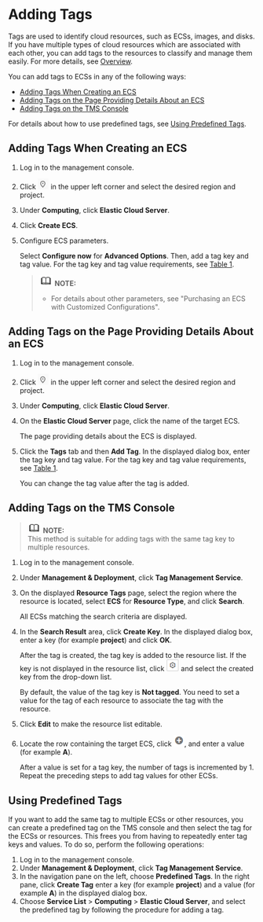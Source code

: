 # Adding Tags<a name="EN-US_TOPIC_0183019669"></a>

Tags are used to identify cloud resources, such as ECSs, images, and disks. If you have multiple types of cloud resources which are associated with each other, you can add tags to the resources to classify and manage them easily. For more details, see  [Overview](tag-management-overview.md).

You can add tags to ECSs in any of the following ways:

-   [Adding Tags When Creating an ECS](#section619816351650)
-   [Adding Tags on the Page Providing Details About an ECS](#section15164103015253)
-   [Adding Tags on the TMS Console](#section115321623241)

For details about how to use predefined tags, see  [Using Predefined Tags](#section648015120456).

## Adding Tags When Creating an ECS<a name="section619816351650"></a>

1.  Log in to the management console.
2.  Click  ![](figures/icon-region-0.png)  in the upper left corner and select the desired region and project.
3.  Under  **Computing**, click  **Elastic Cloud Server**.
4.  Click  **Create ECS**.
5.  Configure ECS parameters.

    Select  **Configure now**  for  **Advanced Options**. Then, add a tag key and tag value. For the tag key and tag value requirements, see  [Table 1](tag-management-overview.md#table197401426182516).

    >![](public_sys-resources/icon-note.gif) **NOTE:**   
    >-   For details about other parameters, see "Purchasing an ECS with Customized Configurations".  


## Adding Tags on the Page Providing Details About an ECS<a name="section15164103015253"></a>

1.  Log in to the management console.
2.  Click  ![](figures/icon-region-0.png)  in the upper left corner and select the desired region and project.
3.  Under  **Computing**, click  **Elastic Cloud Server**.
4.  On the  **Elastic Cloud Server**  page, click the name of the target ECS.

    The page providing details about the ECS is displayed.

5.  Click the  **Tags**  tab and then  **Add Tag**. In the displayed dialog box, enter the tag key and tag value. For the tag key and tag value requirements, see  [Table 1](tag-management-overview.md#table197401426182516).

    You can change the tag value after the tag is added.


## Adding Tags on the TMS Console<a name="section115321623241"></a>

>![](public_sys-resources/icon-note.gif) **NOTE:**   
>This method is suitable for adding tags with the same tag key to multiple resources.  

1.  Log in to the management console.
2.  Under  **Management & Deployment**, click  **Tag Management Service**.
3.  On the displayed  **Resource Tags**  page, select the region where the resource is located, select  **ECS**  for  **Resource Type**, and click  **Search**.

    All ECSs matching the search criteria are displayed.

4.  In the  **Search Result**  area, click  **Create Key**. In the displayed dialog box, enter a key \(for example  **project**\) and click  **OK**.

    After the tag is created, the tag key is added to the resource list. If the key is not displayed in the resource list, click  ![](figures/icon-set-2.png)  and select the created key from the drop-down list.

    By default, the value of the tag key is  **Not tagged**. You need to set a value for the tag of each resource to associate the tag with the resource.

5.  Click  **Edit**  to make the resource list editable.
6.  Locate the row containing the target ECS, click  ![](figures/icon-plus.png), and enter a value \(for example  **A**\).

    After a value is set for a tag key, the number of tags is incremented by 1. Repeat the preceding steps to add tag values for other ECSs.


## Using Predefined Tags<a name="section648015120456"></a>

If you want to add the same tag to multiple ECSs or other resources, you can create a predefined tag on the TMS console and then select the tag for the ECSs or resources. This frees you from having to repeatedly enter tag keys and values. To do so, perform the following operations:

1.  Log in to the management console.
2.  Under  **Management & Deployment**, click  **Tag Management Service**.
3.  In the navigation pane on the left, choose  **Predefined Tags**. In the right pane, click  **Create Tag**  enter a key \(for example  **project**\) and a value \(for example  **A**\) in the displayed dialog box.
4.  Choose  **Service List**  \>  **Computing**  \>  **Elastic Cloud Server**, and select the predefined tag by following the procedure for adding a tag.

